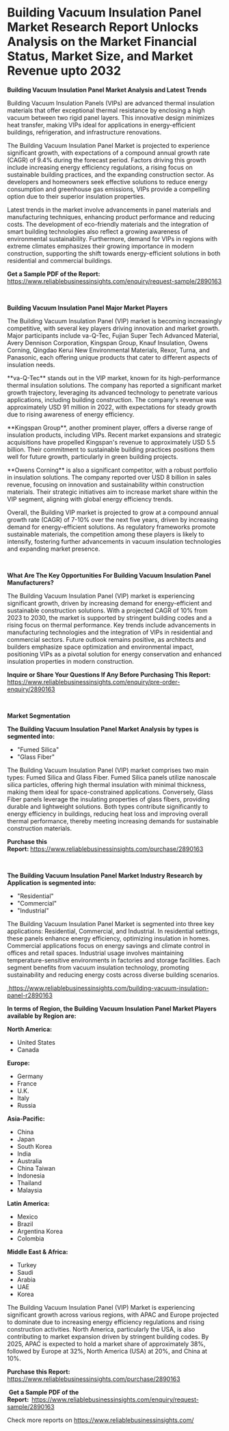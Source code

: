 <p><h1>Building Vacuum Insulation Panel Market Research Report Unlocks Analysis on the Market Financial Status, Market Size, and Market Revenue upto 2032</h1></p><p><strong>Building Vacuum Insulation Panel Market Analysis and Latest Trends</strong></p>
<p><p>Building Vacuum Insulation Panels (VIPs) are advanced thermal insulation materials that offer exceptional thermal resistance by enclosing a high vacuum between two rigid panel layers. This innovative design minimizes heat transfer, making VIPs ideal for applications in energy-efficient buildings, refrigeration, and infrastructure renovations.</p><p>The Building Vacuum Insulation Panel Market is projected to experience significant growth, with expectations of a compound annual growth rate (CAGR) of 9.4% during the forecast period. Factors driving this growth include increasing energy efficiency regulations, a rising focus on sustainable building practices, and the expanding construction sector. As developers and homeowners seek effective solutions to reduce energy consumption and greenhouse gas emissions, VIPs provide a compelling option due to their superior insulation properties.</p><p>Latest trends in the market involve advancements in panel materials and manufacturing techniques, enhancing product performance and reducing costs. The development of eco-friendly materials and the integration of smart building technologies also reflect a growing awareness of environmental sustainability. Furthermore, demand for VIPs in regions with extreme climates emphasizes their growing importance in modern construction, supporting the shift towards energy-efficient solutions in both residential and commercial buildings.</p></p>
<p><strong>Get a Sample PDF of the Report:&nbsp;</strong> <a href="https://www.reliablebusinessinsights.com/enquiry/request-sample/2890163?utm_campaign=2246&utm_medium=2&utm_source=Github&utm_content=ia&utm_term=14032025&utm_id=building-vacuum-insulation-panel">https://www.reliablebusinessinsights.com/enquiry/request-sample/2890163</a></p>
<p>&nbsp;</p>
<p><strong>Building Vacuum Insulation Panel Major Market Players</strong></p>
<p><p>The Building Vacuum Insulation Panel (VIP) market is becoming increasingly competitive, with several key players driving innovation and market growth. Major participants include va-Q-Tec, Fujian Super Tech Advanced Material, Avery Dennison Corporation, Kingspan Group, Knauf Insulation, Owens Corning, Qingdao Kerui New Environmental Materials, Rexor, Turna, and Panasonic, each offering unique products that cater to different aspects of insulation needs.</p><p>**va-Q-Tec** stands out in the VIP market, known for its high-performance thermal insulation solutions. The company has reported a significant market growth trajectory, leveraging its advanced technology to penetrate various applications, including building construction. The company's revenue was approximately USD 91 million in 2022, with expectations for steady growth due to rising awareness of energy efficiency.</p><p>**Kingspan Group**, another prominent player, offers a diverse range of insulation products, including VIPs. Recent market expansions and strategic acquisitions have propelled Kingspan's revenue to approximately USD 5.5 billion. Their commitment to sustainable building practices positions them well for future growth, particularly in green building projects.</p><p>**Owens Corning** is also a significant competitor, with a robust portfolio in insulation solutions. The company reported over USD 8 billion in sales revenue, focusing on innovation and sustainability within construction materials. Their strategic initiatives aim to increase market share within the VIP segment, aligning with global energy efficiency trends.</p><p>Overall, the Building VIP market is projected to grow at a compound annual growth rate (CAGR) of 7-10% over the next five years, driven by increasing demand for energy-efficient solutions. As regulatory frameworks promote sustainable materials, the competition among these players is likely to intensify, fostering further advancements in vacuum insulation technologies and expanding market presence.</p></p>
<p>&nbsp;</p>
<p><strong>What Are The Key Opportunities For Building Vacuum Insulation Panel Manufacturers?</strong></p>
<p><p>The Building Vacuum Insulation Panel (VIP) market is experiencing significant growth, driven by increasing demand for energy-efficient and sustainable construction solutions. With a projected CAGR of 10% from 2023 to 2030, the market is supported by stringent building codes and a rising focus on thermal performance. Key trends include advancements in manufacturing technologies and the integration of VIPs in residential and commercial sectors. Future outlook remains positive, as architects and builders emphasize space optimization and environmental impact, positioning VIPs as a pivotal solution for energy conservation and enhanced insulation properties in modern construction.</p></p>
<p><strong>Inquire or Share Your Questions If Any Before Purchasing This Report:</strong> <a href="https://www.reliablebusinessinsights.com/enquiry/pre-order-enquiry/2890163?utm_campaign=2246&utm_medium=2&utm_source=Github&utm_content=ia&utm_term=14032025&utm_id=building-vacuum-insulation-panel">https://www.reliablebusinessinsights.com/enquiry/pre-order-enquiry/2890163</a></p>
<p>&nbsp;</p>
<p><strong>Market Segmentation</strong></p>
<p><strong>The Building Vacuum Insulation Panel Market Analysis by types is segmented into:</strong></p>
<p><ul><li>"Fumed Silica"</li><li>"Glass Fiber"</li></ul></p>
<p><p>The Building Vacuum Insulation Panel (VIP) market comprises two main types: Fumed Silica and Glass Fiber. Fumed Silica panels utilize nanoscale silica particles, offering high thermal insulation with minimal thickness, making them ideal for space-constrained applications. Conversely, Glass Fiber panels leverage the insulating properties of glass fibers, providing durable and lightweight solutions. Both types contribute significantly to energy efficiency in buildings, reducing heat loss and improving overall thermal performance, thereby meeting increasing demands for sustainable construction materials.</p></p>
<p><strong>Purchase this Report:&nbsp;</strong><a href="https://www.reliablebusinessinsights.com/purchase/2890163?utm_campaign=2246&utm_medium=2&utm_source=Github&utm_content=ia&utm_term=14032025&utm_id=building-vacuum-insulation-panel">https://www.reliablebusinessinsights.com/purchase/2890163</a></p>
<p>&nbsp;</p>
<p><strong>The Building Vacuum Insulation Panel Market Industry Research by Application is segmented into:</strong></p>
<p><ul><li>"Residential"</li><li>"Commercial"</li><li>"Industrial"</li></ul></p>
<p><p>The Building Vacuum Insulation Panel Market is segmented into three key applications: Residential, Commercial, and Industrial. In residential settings, these panels enhance energy efficiency, optimizing insulation in homes. Commercial applications focus on energy savings and climate control in offices and retail spaces. Industrial usage involves maintaining temperature-sensitive environments in factories and storage facilities. Each segment benefits from vacuum insulation technology, promoting sustainability and reducing energy costs across diverse building scenarios.</p></p>
<p><a href="https://www.reliablebusinessinsights.com/building-vacuum-insulation-panel-r2890163?utm_campaign=2246&utm_medium=2&utm_source=Github&utm_content=ia&utm_term=14032025&utm_id=building-vacuum-insulation-panel">&nbsp;https://www.reliablebusinessinsights.com/building-vacuum-insulation-panel-r2890163</a></p>
<p><strong>In terms of Region, the Building Vacuum Insulation Panel Market Players available by Region are:</strong></p>
<p>
    <p> <strong> North America: </strong>
        <ul>
            <li>United States</li>
            <li>Canada</li>
        </ul>
        </p> 
    <p> <strong> Europe: </strong>
        <ul>
            <li>Germany</li>
            <li>France</li>
            <li>U.K.</li>
            <li>Italy</li>
            <li>Russia</li>
        </ul>
        </p> 
    <p> <strong> Asia-Pacific: </strong>
        <ul>
            <li>China</li>
            <li>Japan</li>
            <li>South Korea</li>
            <li>India</li>
            <li>Australia</li>
            <li>China Taiwan</li>
            <li>Indonesia</li>
            <li>Thailand</li>
            <li>Malaysia</li>
        </ul>
        </p> 
    <p> <strong> Latin America: </strong>
        <ul>
            <li>Mexico</li>
            <li>Brazil</li>
            <li>Argentina Korea</li>
            <li>Colombia</li>
        </ul>
        </p> 
    <p> <strong> Middle East & Africa: </strong>
        <ul>
            <li>Turkey</li>
            <li>Saudi</li>
            <li>Arabia</li>
            <li>UAE</li>
            <li>Korea</li>
        </ul>
    </p>
    </p>
<p><p>The Building Vacuum Insulation Panel (VIP) Market is experiencing significant growth across various regions, with APAC and Europe projected to dominate due to increasing energy efficiency regulations and rising construction activities. North America, particularly the USA, is also contributing to market expansion driven by stringent building codes. By 2025, APAC is expected to hold a market share of approximately 38%, followed by Europe at 32%, North America (USA) at 20%, and China at 10%.</p></p>
<p><strong>Purchase this Report: </strong><a href="https://www.reliablebusinessinsights.com/purchase/2890163?utm_campaign=2246&utm_medium=2&utm_source=Github&utm_content=ia&utm_term=14032025&utm_id=building-vacuum-insulation-panel">https://www.reliablebusinessinsights.com/purchase/2890163</a></p>
<p>&nbsp;<strong>Get a Sample PDF of the Report:&nbsp;&nbsp;</strong><a href="https://www.reliablebusinessinsights.com/enquiry/request-sample/2890163?utm_campaign=2246&utm_medium=2&utm_source=Github&utm_content=ia&utm_term=14032025&utm_id=building-vacuum-insulation-panel">https://www.reliablebusinessinsights.com/enquiry/request-sample/2890163</a></p>
<p><strong></strong></p>
<p>Check more reports on <a href="https://www.reliablebusinessinsights.com/?utm_campaign=2246&utm_medium=2&utm_source=Github&utm_content=ia&utm_term=14032025&utm_id=building-vacuum-insulation-panel">https://www.reliablebusinessinsights.com/</a></p>